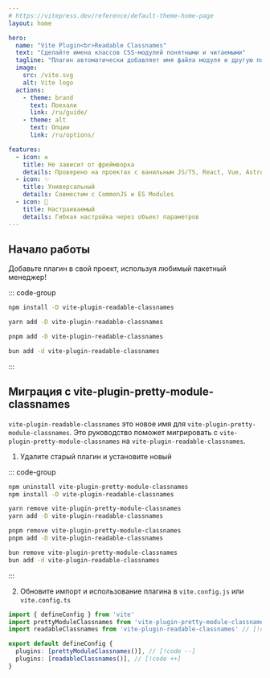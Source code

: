 ```yaml
---
# https://vitepress.dev/reference/default-theme-home-page
layout: home

hero:
  name: "Vite Plugin<br>Readable Classnames"
  text: "Сделайте имена классов CSS-модулей понятными и читаемыми"
  tagline: "Плагин автоматически добавляет имя файла модуля и другую полезную информацию к именам классов для удобной разработки."
  image:
    src: /vite.svg
    alt: Vite logo
  actions:
    - theme: brand
      text: Поехали
      link: /ru/guide/
    - theme: alt
      text: Опции
      link: /ru/options/

features:
  - icon: ♻️
    title: Не зависит от фреймворка
    details: Проверено на проектах с ванильным JS/TS, React, Vue, Astro
  - icon: ✨
    title: Универсальный
    details: Совместим с CommonJS и ES Modules
  - icon: 🔧
    title: Настраиваемый
    details: Гибкая настройка через объект параметров
---
```


## Начало работы

Добавьте плагин в свой проект, используя любимый пакетный менеджер!

::: code-group

```sh [npm]
npm install -D vite-plugin-readable-classnames
```

```sh [yarn]
yarn add -D vite-plugin-readable-classnames
```

```sh [pnpm]
pnpm add -D vite-plugin-readable-classnames
```

```sh [bun]
bun add -d vite-plugin-readable-classnames
```

:::

## Миграция с vite-plugin-pretty-module-classnames

`vite-plugin-readable-classnames` это новое имя для `vite-plugin-pretty-module-classnames`. Это руководство поможет мигрировать с `vite-plugin-pretty-module-classnames` на `vite-plugin-readable-classnames`.

1. Удалите старый плагин и установите новый

::: code-group

```sh [npm]
npm uninstall vite-plugin-pretty-module-classnames
npm install -D vite-plugin-readable-classnames
```

```sh [yarn]
yarn remove vite-plugin-pretty-module-classnames
yarn add -D vite-plugin-readable-classnames
```

```sh [pnpm]
pnpm remove vite-plugin-pretty-module-classnames
pnpm add -D vite-plugin-readable-classnames
```

```sh [bun]
bun remove vite-plugin-pretty-module-classnames
bun add -d vite-plugin-readable-classnames
```

:::

2. Обновите импорт и использование плагина в `vite.config.js` или `vite.config.ts`

```ts
import { defineConfig } from 'vite'
import prettyModuleClassnames from 'vite-plugin-pretty-module-classnames' // [!code --]
import readableClassnames from 'vite-plugin-readable-classnames' // [!code ++]

export default defineConfig {
  plugins: [prettyModuleClassnames()], // [!code --]
  plugins: [readableClassnames()], // [!code ++]
}
```
